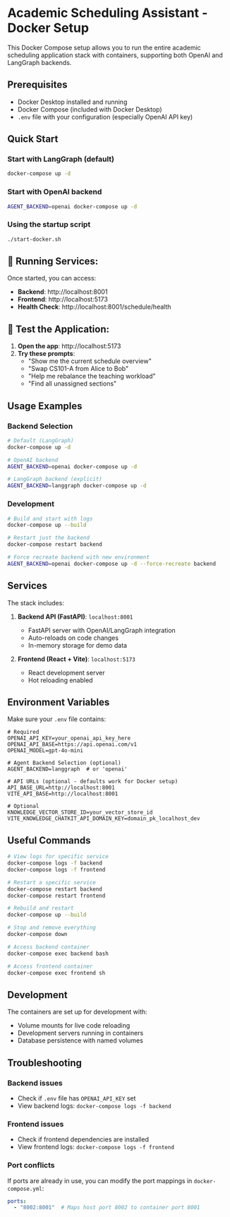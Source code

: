 # Academic Scheduling Assistant - Docker Setup

This Docker Compose setup allows you to run the entire academic scheduling application stack with containers, supporting both OpenAI and LangGraph backends.

## Prerequisites

- Docker Desktop installed and running
- Docker Compose (included with Docker Desktop)
- `.env` file with your configuration (especially OpenAI API key)

## Quick Start

### Start with LangGraph (default)
```bash
docker-compose up -d
```

### Start with OpenAI backend
```bash
AGENT_BACKEND=openai docker-compose up -d
```

### Using the startup script
```bash
./start-docker.sh
```

## 🚀 **Running Services:**

Once started, you can access:
- **Backend**: http://localhost:8001
- **Frontend**: http://localhost:5173
- **Health Check**: http://localhost:8001/schedule/health

## 🎯 **Test the Application:**

1. **Open the app**: http://localhost:5173
2. **Try these prompts**:
   - "Show me the current schedule overview"
   - "Swap CS101-A from Alice to Bob"
   - "Help me rebalance the teaching workload"
   - "Find all unassigned sections"

## Usage Examples

### Backend Selection
```bash
# Default (LangGraph)
docker-compose up -d

# OpenAI backend
AGENT_BACKEND=openai docker-compose up -d

# LangGraph backend (explicit)
AGENT_BACKEND=langgraph docker-compose up -d
```

### Development
```bash
# Build and start with logs
docker-compose up --build

# Restart just the backend
docker-compose restart backend

# Force recreate backend with new environment
AGENT_BACKEND=openai docker-compose up -d --force-recreate backend
```

## Services

The stack includes:

1. **Backend API (FastAPI)**: `localhost:8001`
   - FastAPI server with OpenAI/LangGraph integration
   - Auto-reloads on code changes
   - In-memory storage for demo data

2. **Frontend (React + Vite)**: `localhost:5173`
   - React development server
   - Hot reloading enabled

## Environment Variables

Make sure your `.env` file contains:

```env
# Required
OPENAI_API_KEY=your_openai_api_key_here
OPENAI_API_BASE=https://api.openai.com/v1
OPENAI_MODEL=gpt-4o-mini

# Agent Backend Selection (optional)
AGENT_BACKEND=langgraph  # or 'openai'

# API URLs (optional - defaults work for Docker setup)
API_BASE_URL=http://localhost:8001
VITE_API_BASE=http://localhost:8001

# Optional
KNOWLEDGE_VECTOR_STORE_ID=your_vector_store_id
VITE_KNOWLEDGE_CHATKIT_API_DOMAIN_KEY=domain_pk_localhost_dev
```

## Useful Commands

```bash
# View logs for specific service
docker-compose logs -f backend
docker-compose logs -f frontend

# Restart a specific service
docker-compose restart backend
docker-compose restart frontend

# Rebuild and restart
docker-compose up --build

# Stop and remove everything
docker-compose down

# Access backend container
docker-compose exec backend bash

# Access frontend container
docker-compose exec frontend sh
```

## Development

The containers are set up for development with:
- Volume mounts for live code reloading
- Development servers running in containers
- Database persistence with named volumes

## Troubleshooting

### Backend issues
- Check if `.env` file has `OPENAI_API_KEY` set
- View backend logs: `docker-compose logs -f backend`

### Frontend issues
- Check if frontend dependencies are installed
- View frontend logs: `docker-compose logs -f frontend`

### Port conflicts
If ports are already in use, you can modify the port mappings in `docker-compose.yml`:
```yaml
ports:
  - "8002:8001"  # Maps host port 8002 to container port 8001
```
